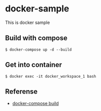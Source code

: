 docker-sample
====

This is docker sample

## Build with compose
```
$ docker-compose up -d --build
```

## Get into container
```
$ docker exec -it docker_workspace_1 bash
```

## Referense
* [docker-compose build](https://docs.docker.com/compose/reference/build/)
